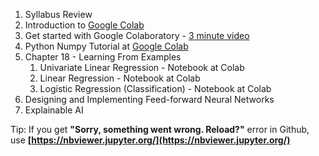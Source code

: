 1. Syllabus Review
1. Introduction to [Google Colab](https://colab.research.google.com)
1. Get started with Google Colaboratory - [3 minute video](https://www.youtube.com/watch?v=inN8seMm7UI)
1. Python Numpy Tutorial at [Google Colab](https://colab.research.google.com/drive/1TOOqWylczZ3V6NkPhWiHmWb4sXbBLagg)
1. Chapter 18 - Learning From Examples
   1. Univariate Linear Regression - Notebook at Colab
   1. Linear Regression - Notebook at Colab
   1. Logistic Regression (Classification) - Notebook at Colab
1. Designing and Implementing Feed-forward Neural Networks
1. Explainable AI

Tip: If you get **"Sorry, something went wrong. Reload?"** error in Github, use **[https://nbviewer.jupyter.org/](https://nbviewer.jupyter.org/)**
